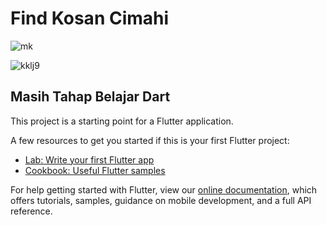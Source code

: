 # Find Kosan Cimahi
![mk](https://user-images.githubusercontent.com/45836868/154500607-43c90689-f193-49e2-82de-c0337329f16c.JPG)

![kklj9](https://user-images.githubusercontent.com/45836868/154500913-63f53dc6-5201-40e7-8f44-3235e93373a7.JPG)


## Masih Tahap Belajar Dart

This project is a starting point for a Flutter application.

A few resources to get you started if this is your first Flutter project:

- [Lab: Write your first Flutter app](https://flutter.dev/docs/get-started/codelab)
- [Cookbook: Useful Flutter samples](https://flutter.dev/docs/cookbook)

For help getting started with Flutter, view our
[online documentation](https://flutter.dev/docs), which offers tutorials,
samples, guidance on mobile development, and a full API reference.
